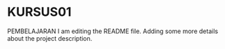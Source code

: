 # KURSUS01
PEMBELAJARAN
I am editing the README file. Adding some more details about the project description.
